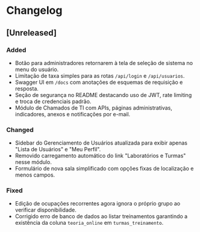 # Changelog

## [Unreleased]
### Added
- Botão para administradores retornarem à tela de seleção de sistema no menu do usuário.
- Limitação de taxa simples para as rotas `/api/login` e `/api/usuarios`.
- Swagger UI em `/docs` com anotações de esquemas de requisição e resposta.
- Seção de segurança no README destacando uso de JWT, rate limiting e troca de credenciais padrão.
- Módulo de Chamados de TI com APIs, páginas administrativas, indicadores, anexos e notificações por e-mail.
### Changed
- Sidebar do Gerenciamento de Usuários atualizada para exibir apenas "Lista de Usuários" e "Meu Perfil".
- Removido carregamento automático do link "Laboratórios e Turmas" nesse módulo.
- Formulário de nova sala simplificado com opções fixas de localização e menos campos.
### Fixed
- Edição de ocupações recorrentes agora ignora o próprio grupo ao verificar disponibilidade.
- Corrigido erro de banco de dados ao listar treinamentos garantindo a existência da coluna `teoria_online` em `turmas_treinamento`.
